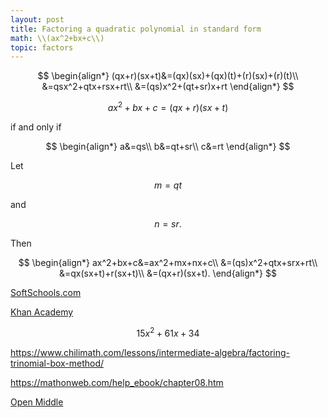 ```yaml
---
layout: post
title: Factoring a quadratic polynomial in standard form
math: \\(ax^2+bx+c\\)
topic: factors
---
```


$$
\begin{align*}
(qx+r)(sx+t)&=(qx)(sx)+(qx)(t)+(r)(sx)+(r)(t)\\
&=qsx^2+qtx+rsx+rt\\
&=(qs)x^2+(qt+sr)x+rt
\end{align*}
$$

$$ax^2+bx+c=(qx+r)(sx+t)$$

if and only if

$$
\begin{align*}
a&=qs\\
b&=qt+sr\\
c&=rt
\end{align*}
$$

Let 

$$
m = qt
$$

and

$$
n = sr.
$$

Then

$$
\begin{align*}
ax^2+bx+c&=ax^2+mx+nx+c\\
&=(qs)x^2+qtx+srx+rt\\
&=qx(sx+t)+r(sx+t)\\
&=(qx+r)(sx+t).
\end{align*}
$$

[SoftSchools.com](https://www.softschools.com/math/algebra/topics/factoring_quadratic_equations_when_a_notequal_1/)

[Khan Academy](https://www.khanacademy.org/math/algebra/x2f8bb11595b61c86:quadratics-multiplying-factoring/x2f8bb11595b61c86:factor-quadratics-strategy/a/factoring-quadratics-in-any-forma)

$$
15x^2+61x+34
$$


<https://www.chilimath.com/lessons/intermediate-algebra/factoring-trinomial-box-method/>

<https://mathonweb.com/help_ebook/chapter08.htm>

[Open Middle](https://www.openmiddle.com/factoring-quadratics/)




